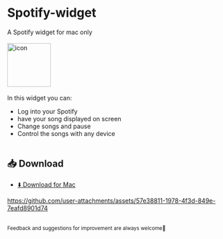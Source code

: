 # Spotify-widget
A Spotify widget for mac only
<br><br>
<img src="https://github.com/user-attachments/assets/53c6d1ac-ae38-402c-ab19-92ff16077dc5" alt="icon" width="100"/>
<br><br>
In this widget you can:
- Log into your Spotify
- have your song displayed on screen
- Change songs and pause
- Control the songs with any device 
<br><br>
## 📥 Download

- [⬇️ Download for Mac]([https://github.com/jouwgebruikersnaam/jouw-repo/releases/download/v1.0/widget.dmg](https://github.com/klaudij/Spotify-widget/releases/tag/v1.0)) 


https://github.com/user-attachments/assets/57e38811-1978-4f3d-849e-7eafd8901d74

<br>
<small>Feedback and suggestions for improvement are always welcome🤗 </small>



